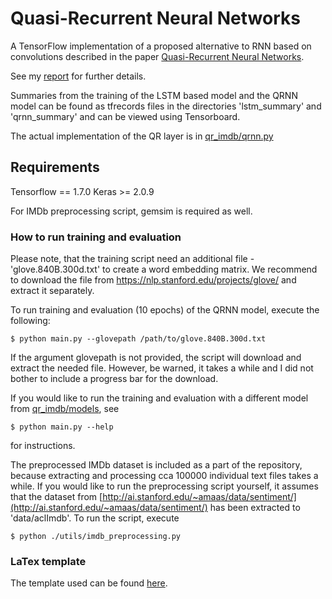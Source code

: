 # Quasi-Recurrent Neural Networks

A TensorFlow implementation of a proposed
alternative to RNN based on convolutions described in the paper
[Quasi-Recurrent Neural Networks](https://arxiv.org/pdf/1611.01576.pdf).

See my [report](../qrnn/report.pdf) for further details.

Summaries from the training of the LSTM based model and the QRNN model
can be found as tfrecords files in the directories 'lstm_summary' and
'qrnn_summary' and can be viewed using Tensorboard.

The actual implementation of the QR layer is in
[qr_imdb/qrnn.py](../qrnn/qr_imdb/qrnn.py)

## Requirements

Tensorflow == 1.7.0
Keras >= 2.0.9

For IMDb preprocessing script, gemsim
is required as well.

### How to run training and evaluation

Please note, that the training script need an additional file - 'glove.840B.300d.txt'
to create a word embedding matrix. We recommend to download the file
from https://nlp.stanford.edu/projects/glove/ and extract it separately.

To run training and evaluation (10 epochs) of the QRNN model, execute the following:

    $ python main.py --glovepath /path/to/glove.840B.300d.txt

If the argument glovepath is not provided, the script will download and extract
the needed file. However, be warned, it takes a while and I did not bother
to include a progress bar for the download.

If you would like to run the training and evaluation with a different model
from [qr_imdb/models](../qrnn/qr_imdb/models), see

    $ python main.py --help

for instructions.

The preprocessed IMDb dataset is included as a part of the repository,
because extracting and processing cca 100000 individual text files
takes a while. If you would like to run the preprocessing script yourself,
it assumes that the dataset from
[http://ai.stanford.edu/~amaas/data/sentiment/](http://ai.stanford.edu/~amaas/data/sentiment/)
has been extracted to 'data/aclImdb'. To run the script, execute

    $ python ./utils/imdb_preprocessing.py

### LaTex template

The template used can be found [here](http://www.latextemplates.com/template/journal-article).
